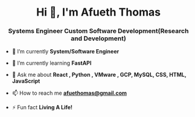 <h1 align="center">Hi 👋, I'm Afueth Thomas</h1>
<h3 align="center">Systems Engineer Custom Software Development(Research and Development)</h3>


- 🔭 I’m currently **System/Software Engineer**

- 🌱 I’m currently learning **FastAPI**

- 💬 Ask me about **React , Python , VMware , GCP,  MySQL, CSS, HTML, JavaScript**

- 📫 How to reach me **afuethomas@gmail.com**

- ⚡ Fun fact **Living A Life!**




